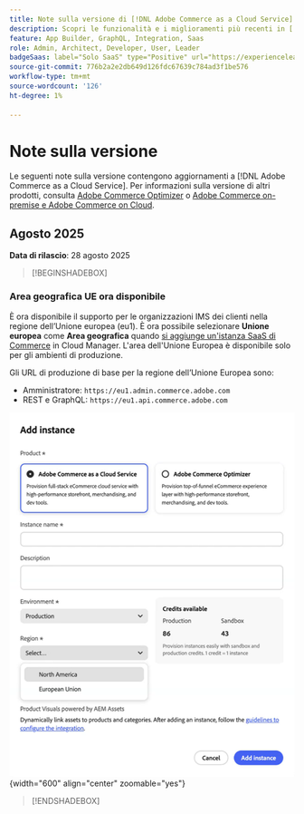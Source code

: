 ```yaml
---
title: Note sulla versione di [!DNL Adobe Commerce as a Cloud Service]
description: Scopri le funzionalità e i miglioramenti più recenti in [!DNL Adobe Commerce as a Cloud Service].
feature: App Builder, GraphQL, Integration, Saas
role: Admin, Architect, Developer, User, Leader
badgeSaas: label="Solo SaaS" type="Positive" url="https://experienceleague.adobe.com/en/docs/commerce/user-guides/product-solutions" tooltip="Applicabile solo ai progetti Adobe Commerce as a Cloud Service e Adobe Commerce Optimizer (infrastruttura SaaS gestita da Adobe)."
source-git-commit: 776b2a2e2db649d126fdc67639c784ad3f1be576
workflow-type: tm+mt
source-wordcount: '126'
ht-degree: 1%

---
```



# Note sulla versione

Le seguenti note sulla versione contengono aggiornamenti a [!DNL Adobe Commerce as a Cloud Service]. Per informazioni sulla versione di altri prodotti, consulta [Adobe Commerce Optimizer](../optimizer/release-notes.md) o [Adobe Commerce on-premise e Adobe Commerce on Cloud](https://experienceleague.adobe.com/en/docs/commerce-operations/release/notes/overview).

## Agosto 2025

**Data di rilascio**: 28 agosto 2025

>[!BEGINSHADEBOX]

### Area geografica UE ora disponibile

È ora disponibile il supporto per le organizzazioni IMS dei clienti nella regione dell’Unione europea (eu1). È ora possibile selezionare **Unione europea** come **Area geografica** quando [si aggiunge un&#39;istanza SaaS di Commerce](./getting-started.md#create-an-instance) in Cloud Manager. L&#39;area dell&#39;Unione Europea è disponibile solo per gli ambienti di produzione.

Gli URL di produzione di base per la regione dell’Unione Europea sono:

* Amministratore: `https://eu1.admin.commerce.adobe.com`
* REST e GraphQL: `https://eu1.api.commerce.adobe.com`

![crea istanza](./assets/create-instance-eu.png){width="600" align="center" zoomable="yes"}

>[!ENDSHADEBOX]
